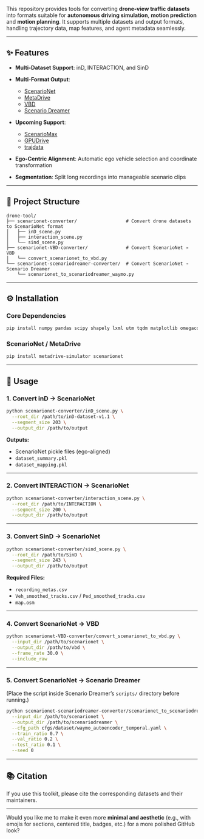This repository provides tools for converting **drone-view traffic datasets** into formats suitable for **autonomous driving simulation**, **motion prediction** and **motion planning**.
It supports multiple datasets and output formats, handling trajectory data, map features, and agent metadata seamlessly.

---

## ✨ Features

* **Multi-Dataset Support**: inD, INTERACTION, and SinD

* **Multi-Format Output**:

  * [ScenarioNet](https://github.com/metadriverse/scenarionet)
  * [MetaDrive](https://github.com/metadriverse/metadrive)
  * [VBD](https://github.com/SafeRoboticsLab/VBD)
  * [Scenario Dreamer](https://github.com/princeton-computational-imaging/scenario-dreamer)

* **Upcoming Support**:

  * [ScenarioMax](https://github.com/valeoai/V-Max/tree/main/vmax)
  * [GPUDrive](https://github.com/Emerge-Lab/gpudrive)
  * [trajdata](https://github.com/NVlabs/trajdata)

* **Ego-Centric Alignment**: Automatic ego vehicle selection and coordinate transformation

* **Segmentation**: Split long recordings into manageable scenario clips

---

## 📂 Project Structure

```
drone-tool/
├── scenarionet-converter/                  # Convert drone datasets to ScenarioNet format
│   ├── inD_scene.py
│   ├── interaction_scene.py
│   └── sind_scene.py
├── scenarionet-VBD-converter/              # Convert ScenarioNet → VBD
│   └── convert_scenarionet_to_vbd.py
└── scenarionet-scenariodreamer-converter/  # Convert ScenarioNet → Scenario Dreamer
    └── scenarionet_to_scenariodreamer_waymo.py
```

---

## ⚙️ Installation

### Core Dependencies

```bash
pip install numpy pandas scipy shapely lxml utm tqdm matplotlib omegaconf
```

### ScenarioNet / MetaDrive

```bash
pip install metadrive-simulator scenarionet
```

---

## 🚀 Usage

### 1. Convert inD → ScenarioNet

```bash
python scenarionet-converter/inD_scene.py \
  --root_dir /path/to/inD-dataset-v1.1 \
  --segment_size 203 \
  --output_dir /path/to/output
```

**Outputs:**

* ScenarioNet pickle files (ego-aligned)
* `dataset_summary.pkl`
* `dataset_mapping.pkl`

---

### 2. Convert INTERACTION → ScenarioNet

```bash
python scenarionet-converter/interaction_scene.py \
  --root_dir /path/to/INTERACTION \
  --segment_size 200 \
  --output_dir /path/to/output
```

---

### 3. Convert SinD → ScenarioNet

```bash
python scenarionet-converter/sind_scene.py \
  --root_dir /path/to/SinD \
  --segment_size 243 \
  --output_dir /path/to/output
```

**Required Files:**

* `recording_metas.csv`
* `Veh_smoothed_tracks.csv` / `Ped_smoothed_tracks.csv`
* `map.osm`

---

### 4. Convert ScenarioNet → VBD

```bash
python scenarionet-VBD-converter/convert_scenarionet_to_vbd.py \
  --input_dir /path/to/scenarionet \
  --output_dir /path/to/vbd \
  --frame_rate 30.0 \
  --include_raw
```

---

### 5. Convert ScenarioNet → Scenario Dreamer

(Place the script inside Scenario Dreamer’s `scripts/` directory before running.)

```bash
python scenarionet-scenariodreamer-converter/scenarionet_to_scenariodreamer_waymo.py \
  --input_dir /path/to/scenarionet \
  --output_dir /path/to/scenariodreamer \
  --cfg_path cfgs/dataset/waymo_autoencoder_temporal.yaml \
  --train_ratio 0.7 \
  --val_ratio 0.2 \
  --test_ratio 0.1 \
  --seed 0
```

---

## 📚 Citation

If you use this toolkit, please cite the corresponding datasets and their maintainers.

---

Would you like me to make it even more **minimal and aesthetic** (e.g., with emojis for sections, centered title, badges, etc.) for a more polished GitHub look?
